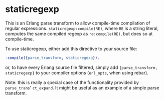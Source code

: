 staticregexp
============

This is an Erlang parse transform to allow compile-time compilation of regular
expressions. `staticregexp:compile(RE)`, where `RE` is a string literal,
computes the same compiled regexp as `re:compile(RE)`, but does so at
compile-time.

To use staticregexp, either add this directive to your source file:

```erlang
-compile({parse_transform, staticregexp}).
```

or, to have every Erlang source file filtered, simply add `{parse_transform, staticregexp}`
to your compiler options (`erl_opts`, when using rebar).

Note: this is really a special case of the functionality provided by `parse_trans`'
`ct_expand`. It might be useful as an example of a simple parse transform.